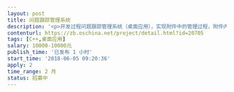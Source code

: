 ```yaml
---                
layout: post       
title: 问题跟踪管理系统           
description: '<p>开发过程问题跟踪管理系统（桌面应用），实现附件中的管理过程，附件内详。</p><p>需要兼容Windows2003/2008/xp/win7/win8操作系统。</p>'     
contenturl: https://zb.oschina.net/project/detail.html?id=20705      
tags: [C++,桌面应用]            
salary: 10000-10000元          
publish_time: '已发布 1 小时'         
start_time: '2018-06-05 09:20:36'           
apply: 2                   
time_range: 2 月              
status: 招募中                  
---                 
```

